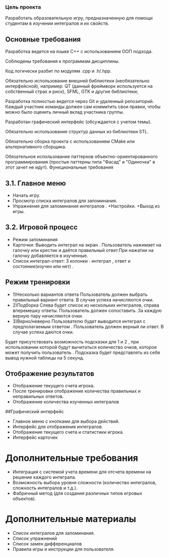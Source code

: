 ### Цель проекта
Разработать образовательную игру, предназначенную для помощи студентам в изучении интегралов и их свойств.

## Основные требования

Разработка ведется на языке C++ с использованием ООП подхода.

Соблюдены требования к программам дисциплины.

Код логически разбит по модулям .cpp и .h/.hpp.

Обязательно использование внешней библиотеки (необязательно интерфейсной), например: QT (данный фреймворк используется на собственный страх и риск), SFML, GTK и другие библиотеки;

Разработка полностью ведется через Git и удаленный репозиторий. Каждый участник команды должен сам коммитить свои правки, чтобы можно было оценить личный вклад участника группы.

Разработан графический интерфейс (обсуждается с учетом темы).

Обязательно использование структур данных из библиотеки STL.

Обязательно сборка проекта с использованием CMake или альтернативного сборщика.

Обязательное использование паттернов объектно-ориентированного программирования (простые паттерны типа "Фасад" и "Одиночка" в этот зачет не идут).
Функциональные требования

## 3.1. Главное меню
+ Начать игру.
+ Просмотр списка интегралов для запоминания.
+ Упражнения для запоминания интегралов .
+Настройки.
+Выход из игры.

## 3.2. Игровой процесс
+ Режим запоминания
+ Карточки:
Выводить интеграл на экран . Пользователь нажимает на галочку или крестик и даётся правильный ответ.При нажатии на галочку добавляется в изученные.   
+ Список интеграл-ответ:
3 колонки : интеграл , ответ и состояние(изучен или нет) . 

## Режим тренировки
+ 1)Несколько вариантов ответа
Пользователь должен выбрать правильный вариант ответа. В случае успеха начисляются очки. 
+ 2)Подборка
Слева будет список из нескольких интегралов, справа вперемешку ответы. Пользователь должен сопоставить .За каждую верную пару начисляются очки.
+ 3)Верно/неверно
Пользователю будет выводится интеграл с предполагаемым ответом . Пользователь должен верный ли ответ. В случае успеха даются очки. 

Будет присутствовать возможность подсказки для 1 и 2 , при использовании которой будут вычитаться количество очков, которое может получить пользователь . Подсказка будет представлять из себя вывод нужной таблицы на 5 секунд. 

## Отображение результатов
+ Отображение текущего счета игрока.
+ После тренировки отображение количества правильных и неправильных ответов.
+ Отображение количества изученных интегралов 

##Графический интерфейс
+ Главное меню с кнопками для выбора действий.
+ Интерфейс для отображения интегралов.
+ Отображение текущего счета и статистики игрока.
+ Интерфейс карточек

# Дополнительные требования
+ Интеграция с системой учета времени для отсчета времени на решение каждого интеграла.
+ Возможность выбора уровня сложности (количество интегралов, сложность интегралов и т.д.).
+ Фабричный метод (для создания различных типов игровых объектов).

# Дополнительные материалы
+ Список интегралов для запоминания.
+ Список упражнений 
+ Список замен дифференциалов 
+ Правила игры и инструкции для пользователя.


